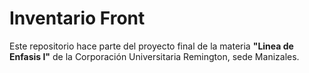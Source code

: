 # Inventario Front

Este repositorio hace parte del proyecto final de la materia **"Linea de Enfasis I"** de la Corporación Universitaria Remington, sede Manizales.
